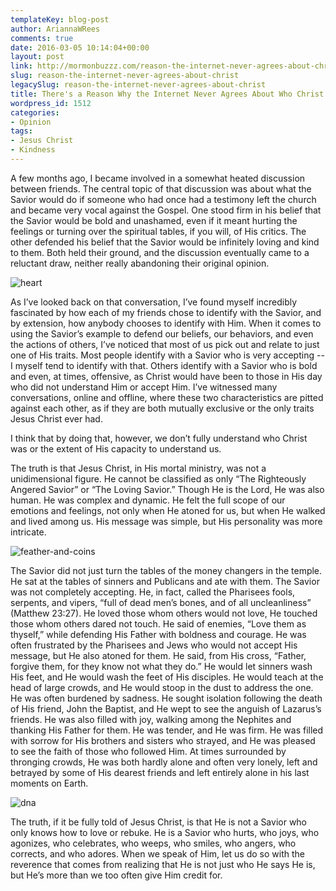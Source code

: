 ```yaml
---
templateKey: blog-post
author: AriannaWRees
comments: true
date: 2016-03-05 10:14:04+00:00
layout: post
link: http://mormonbuzzz.com/reason-the-internet-never-agrees-about-christ/
slug: reason-the-internet-never-agrees-about-christ
legacySlug: reason-the-internet-never-agrees-about-christ
title: There's a Reason Why the Internet Never Agrees About Who Christ Was
wordpress_id: 1512
categories:
- Opinion
tags:
- Jesus Christ
- Kindness
---
```


A few months ago, I became involved in a somewhat heated discussion between friends. The central topic of that discussion was about what the Savior would do if someone who had once had a testimony left the church and became very vocal against the Gospel. One stood firm in his belief that the Savior would be bold and unashamed, even if it meant hurting the feelings or turning over the spiritual tables, if you will, of His critics. The other defended his belief that the Savior would be infinitely loving and kind to them. Both held their ground, and the discussion eventually came to a reluctant draw, neither really abandoning their original opinion.



![heart](/img/heart.jpg)



As I’ve looked back on that conversation, I’ve found myself incredibly fascinated by how each of my friends chose to identify with the Savior, and by extension, how anybody chooses to identify with Him. When it comes to using the Savior’s example to defend our beliefs, our behaviors, and even the actions of others, I’ve noticed that most of us pick out and relate to just one of His traits. Most people identify with a Savior who is very accepting -- I myself tend to identify with that. Others identify with a Savior who is bold and even, at times, offensive, as Christ would have been to those in His day who did not understand Him or accept Him. I’ve witnessed many conversations, online and offline, where these two characteristics are pitted against each other, as if they are both mutually exclusive or the only traits Jesus Christ ever had.

I think that by doing that, however, we don’t fully understand who Christ was or the extent of His capacity to understand us.

The truth is that Jesus Christ, in His mortal ministry, was not a unidimensional figure. He cannot be classified as only “The Righteously Angered Savior” or “The Loving Savior.” Though He is the Lord, He was also human. He was complex and dynamic. He felt the full scope of our emotions and feelings, not only when He atoned for us, but when He walked and lived among us. His message was simple, but His personality was more intricate.



![feather-and-coins](/img/feather-and-coin.png)



The Savior did not just turn the tables of the money changers in the temple. He sat at the tables of sinners and Publicans and ate with them. The Savior was not completely accepting. He, in fact, called the Pharisees fools, serpents, and vipers, “full of dead men’s bones, and of all uncleanliness” (Matthew 23:27). He loved those whom others would not love, He touched those whom others dared not touch. He said of enemies, “Love them as thyself,” while defending His Father with boldness and courage. He was often frustrated by the Pharisees and Jews who would not accept His message, but He also atoned for them. He said, from His cross, “Father, forgive them, for they know not what they do.” He would let sinners wash His feet, and He would wash the feet of His disciples. He would teach at the head of large crowds, and He would stoop in the dust to address the one. He was often burdened by sadness. He sought isolation following the death of His friend, John the Baptist, and He wept to see the anguish of Lazarus’s friends. He was also filled with joy, walking among the Nephites and thanking His Father for them. He was tender, and He was firm. He was filled with sorrow for His brothers and sisters who strayed, and He was pleased to see the faith of those who followed Him. At times surrounded by thronging crowds, He was both hardly alone and often very lonely, left and betrayed by some of His dearest friends and left entirely alone in his last moments on Earth.



![dna](/img/dna.png)



The truth, if it be fully told of Jesus Christ, is that He is not a Savior who only knows how to love or rebuke. He is a Savior who hurts, who joys, who agonizes, who celebrates, who weeps, who smiles, who angers, who corrects, and who adores. When we speak of Him, let us do so with the reverence that comes from realizing that He is not just who He says He is, but He’s more than we too often give Him credit for.
